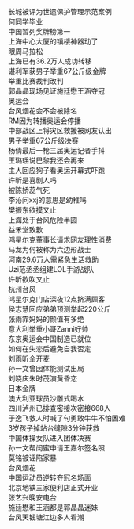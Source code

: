 长城被评为世遗保护管理示范案例  
何同学毕业  
中国暂列奖牌榜第一  
上海中心大厦的镇楼神器动了  
眼周马拉松  
上海已有36.2万人成功转移  
谌利军获男子举重67公斤级金牌  
举重比赛裁判改判  
郭晶晶现场见证施廷懋王涵夺冠  
奥运会  
台风烟花会不会被除名  
RM因为转播奥运会停播  
中部战区上将灾区救援被网友认出  
男子举重67公斤级决赛  
杨倩最后一枪三届奥运记者手抖  
王璐瑶说巴黎我还会再来  
主人回应狗子看奥运开幕式吓跑  
许昕是喜剧人吗  
被陈娇蕊气死  
李沁问xxj的意思是幼稚吗  
樊振东欲摸又止  
上海处于台风危险半圆  
益禾堂致歉  
鸿星尔克董事长请求网友理性消费  
马龙为何被称为六边形战士  
河南29.6万人需紧急生活救助  
Uzi范丞丞组建LOL手游战队  
许昕欲吹又止  
杭州台风  
鸿星尔克门店深夜12点挤满顾客  
侯志慧回应弟弟预测举起220公斤  
张雨霏妈妈的颜值有多绝  
意大利举重小哥Zanni好帅  
东京奥运会中国制造已就位  
如何在失恋后避免自我否定  
刘雨昕全开麦  
孙一文曾因体能测试出局  
刘晓庆朱时茂演黄昏恋  
日本金牌  
澳大利亚球员沙雕式喝水  
四川泸州已排查密接次密接668人  
于逸飞救人时喊了句勇敢牛牛不怕困难  
3岁孩子掉站台缝隙3分钟获救  
中国体操女队进入团体决赛  
孙一文帮闺蜜申请王嘉尔签名照  
莫铭被诬陷家暴  
台风烟花  
中国运动员逆转夺冠名场面  
北京地铁三家便利店正式开业  
张艺兴晚安电台  
施廷懋和王涵都是郭晶晶迷妹  
台风天钱塘江边多人看潮  
